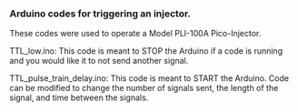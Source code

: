 ### Arduino codes for triggering an injector.

These codes were used to operate a Model PLI-100A Pico-Injector.

TTL_low.ino: This code is meant to STOP the Arduino if a code is running and you would like it to not send another signal.

TTL_pulse_train_delay.ino: This code is meant to START the Arduino. Code can be modified to change the number of signals sent, the length of the signal, and time between the signals.

